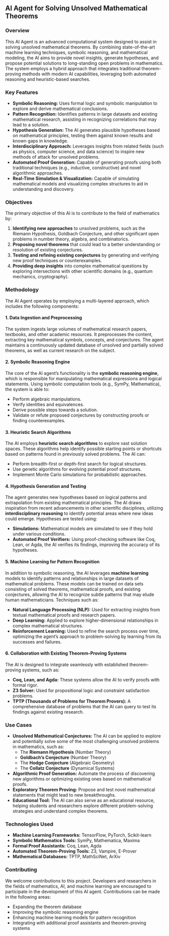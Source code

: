 ## AI Agent for Solving Unsolved Mathematical Theorems

### Overview
This AI Agent is an advanced computational system designed to assist in solving unsolved mathematical theorems. By combining state-of-the-art machine learning techniques, symbolic reasoning, and mathematical modeling, the AI aims to provide novel insights, generate hypotheses, and propose potential solutions to long-standing open problems in mathematics. The system employs a hybrid approach that integrates traditional theorem-proving methods with modern AI capabilities, leveraging both automated reasoning and heuristic-based searches.

### Key Features
- **Symbolic Reasoning:** Uses formal logic and symbolic manipulation to explore and derive mathematical conclusions.
- **Pattern Recognition:** Identifies patterns in large datasets and existing mathematical research, assisting in recognizing correlations that may lead to a solution.
- **Hypothesis Generation:** The AI generates plausible hypotheses based on mathematical principles, testing them against known results and known gaps in knowledge.
- **Interdisciplinary Approach:** Leverages insights from related fields (such as physics, computer science, and data science) to inspire new methods of attack for unsolved problems.
- **Automated Proof Generation:** Capable of generating proofs using both traditional techniques (e.g., inductive, constructive) and novel algorithmic approaches.
- **Real-Time Simulation & Visualization:** Capable of simulating mathematical models and visualizing complex structures to aid in understanding and discovery.

### Objectives
The primary objective of this AI is to contribute to the field of mathematics by:
1. **Identifying new approaches** to unsolved problems, such as the Riemann Hypothesis, Goldbach Conjecture, and other significant open problems in number theory, algebra, and combinatorics.
2. **Proposing novel theorems** that could lead to a better understanding or resolution of existing conjectures.
3. **Testing and refining existing conjectures** by generating and verifying new proof techniques or counterexamples.
4. **Providing deep insights** into complex mathematical questions by exploring intersections with other scientific domains (e.g., quantum mechanics, cryptography).

### Methodology

The AI Agent operates by employing a multi-layered approach, which includes the following components:

#### 1. **Data Ingestion and Preprocessing**
The system ingests large volumes of mathematical research papers, textbooks, and other academic resources. It preprocesses the content, extracting key mathematical symbols, concepts, and conjectures. The agent maintains a continuously updated database of unsolved and partially solved theorems, as well as current research on the subject.

#### 2. **Symbolic Reasoning Engine**
The core of the AI agent’s functionality is the **symbolic reasoning engine**, which is responsible for manipulating mathematical expressions and logical statements. Using symbolic computation tools (e.g., SymPy, Mathematica), the system is able to:
- Perform algebraic manipulations.
- Verify identities and equivalences.
- Derive possible steps towards a solution.
- Validate or refute proposed conjectures by constructing proofs or finding counterexamples.

#### 3. **Heuristic Search Algorithms**
The AI employs **heuristic search algorithms** to explore vast solution spaces. These algorithms help identify possible starting points or shortcuts based on patterns found in previously solved problems. The AI can:
- Perform breadth-first or depth-first search for logical structures.
- Use genetic algorithms for evolving potential proof structures.
- Implement Monte Carlo simulations for probabilistic approaches.

#### 4. **Hypothesis Generation and Testing**
The agent generates new hypotheses based on logical patterns and extrapolation from existing mathematical principles. The AI draws inspiration from recent advancements in other scientific disciplines, utilizing **interdisciplinary reasoning** to identify potential areas where new ideas could emerge. Hypotheses are tested using:
- **Simulations:** Mathematical models are simulated to see if they hold under various conditions.
- **Automated Proof Verifiers:** Using proof-checking software like Coq, Lean, or Agda, the AI verifies its findings, improving the accuracy of its hypotheses.

#### 5. **Machine Learning for Pattern Recognition**
In addition to symbolic reasoning, the AI leverages **machine learning** models to identify patterns and relationships in large datasets of mathematical problems. These models can be trained on data sets consisting of solved theorems, mathematical proofs, and existing conjectures, allowing the AI to recognize subtle patterns that may elude human mathematicians. Techniques such as:
- **Natural Language Processing (NLP):** Used for extracting insights from textual mathematical proofs and research papers.
- **Deep Learning:** Applied to explore higher-dimensional relationships in complex mathematical structures.
- **Reinforcement Learning:** Used to refine the search process over time, optimizing the agent’s approach to problem-solving by learning from its successes and failures.

#### 6. **Collaboration with Existing Theorem-Proving Systems**
The AI is designed to integrate seamlessly with established theorem-proving systems, such as:
- **Coq, Lean, and Agda:** These systems allow the AI to verify proofs with formal rigor.
- **Z3 Solver:** Used for propositional logic and constraint satisfaction problems.
- **TPTP (Thousands of Problems for Theorem Provers):** A comprehensive database of problems that the AI can query to test its findings against existing research.

### Use Cases
- **Unsolved Mathematical Conjectures:** The AI can be applied to explore and potentially solve some of the most challenging unsolved problems in mathematics, such as:
  - The **Riemann Hypothesis** (Number Theory)
  - **Goldbach’s Conjecture** (Number Theory)
  - The **Hodge Conjecture** (Algebraic Geometry)
  - The **Collatz Conjecture** (Dynamical Systems)
- **Algorithmic Proof Generation:** Automate the process of discovering new algorithms or optimizing existing ones based on mathematical proofs.
- **Exploratory Theorem Proving:** Propose and test novel mathematical statements that might lead to new breakthroughs.
- **Educational Tool:** The AI can also serve as an educational resource, helping students and researchers explore different problem-solving strategies and understand complex theorems.

### Technologies Used
- **Machine Learning Frameworks:** TensorFlow, PyTorch, Scikit-learn
- **Symbolic Mathematics Tools:** SymPy, Mathematica, Maxima
- **Formal Proof Assistants:** Coq, Lean, Agda
- **Automated Theorem-Proving Tools:** Z3, Vampire, E-Prover
- **Mathematical Databases:** TPTP, MathSciNet, ArXiv

### Contributing
We welcome contributions to this project. Developers and researchers in the fields of mathematics, AI, and machine learning are encouraged to participate in the development of this AI agent. Contributions can be made in the following areas:
- Expanding the theorem database
- Improving the symbolic reasoning engine
- Enhancing machine learning models for pattern recognition
- Integrating with additional proof assistants and theorem-proving systems

